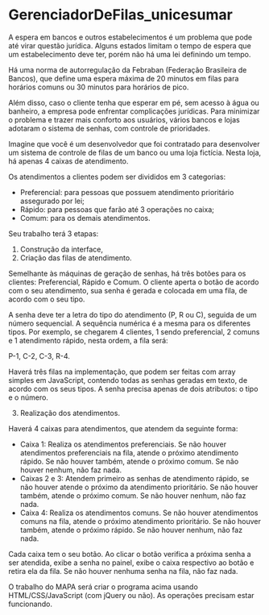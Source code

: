 # GerenciadorDeFilas_unicesumar

A espera em bancos e outros estabelecimentos é um problema que pode até virar questão jurídica. Alguns estados limitam o tempo de espera que um estabelecimento deve ter, porém não há uma lei definindo um tempo.

Há uma norma de autorregulação da Febraban (Federação Brasileira de Bancos), que define uma espera máxima de 20 minutos em filas para horários comuns ou 30 minutos para horários de pico.

Além disso, caso o cliente tenha que esperar em pé, sem acesso à água ou banheiro, a empresa pode enfrentar complicações jurídicas. Para minimizar o problema e trazer mais conforto aos usuários, vários bancos e lojas adotaram o sistema de senhas, com controle de prioridades.

Imagine que você é um desenvolvedor que foi contratado para desenvolver um sistema de controle de filas de um banco ou uma loja fictícia. Nesta loja, há apenas 4 caixas de atendimento.

Os atendimentos a clientes podem ser divididos em 3 categorias:

- Preferencial: para pessoas que possuem atendimento prioritário assegurado por lei;
- Rápido: para pessoas que farão até 3 operações no caixa;
- Comum: para os demais atendimentos.

Seu trabalho terá 3 etapas:

1. Construção da interface,
2. Criação das filas de atendimento.

  Semelhante às máquinas de geração de senhas, há três botões para os clientes: Preferencial, Rápido e Comum. O cliente aperta o botão de acordo com o seu atendimento,     sua senha é gerada e colocada em uma fila, de acordo com o seu tipo.

  A senha deve ter a letra do tipo do atendimento (P, R ou C), seguida de um número sequencial. A sequência numérica é a mesma para os diferentes tipos. Por exemplo,     se   chegarem 4 clientes, 1 sendo preferencial, 2 comuns e 1 atendimento rápido, nesta ordem, a fila será:

   P-1, C-2, C-3, R-4.

  Haverá três filas na implementação, que podem ser feitas com array simples em JavaScript, contendo todas as senhas geradas em texto, de acordo com os seus tipos. A     senha precisa apenas de dois atributos: o tipo e o número.
 
 3. Realização dos atendimentos.

Haverá 4 caixas para atendimentos, que atendem da seguinte forma:

- Caixa 1: Realiza os atendimentos preferenciais. Se não houver atendimentos preferenciais na fila, atende o próximo atendimento rápido. Se não houver também, atende o próximo comum. Se não houver nenhum, não faz nada.
- Caixas 2 e 3: Atendem primeiro as senhas de atendimento rápido, se não houver atende o próximo da atendimento prioritário. Se não houver também, atende o próximo comum. Se não houver nenhum, não faz nada.
- Caixa 4: Realiza os atendimentos comuns. Se não houver atendimentos comuns na fila, atende o próximo atendimento prioritário. Se não houver também, atende o próximo rápido. Se não houver nenhum, não faz nada.

Cada caixa tem o seu botão. Ao clicar o botão verifica a próxima senha a ser atendida, exibe a senha no painel, exibe o caixa respectivo ao botão e retira ela da fila. Se não houver nenhuma senha na fila, não faz nada.

O trabalho do MAPA será criar o programa acima usando HTML/CSS/JavaScript (com jQuery ou não). As operações precisam estar funcionando.
